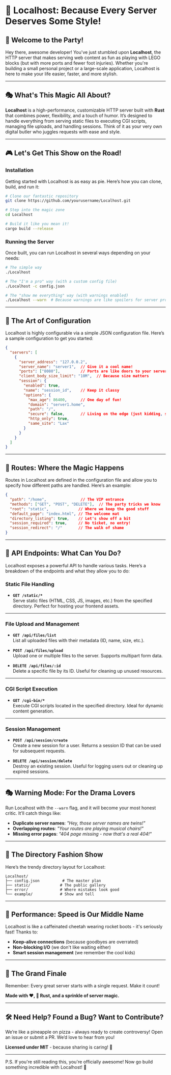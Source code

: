 # 🚀 Localhost: Because Every Server Deserves Some Style! 

## 🌟 Welcome to the Party!

Hey there, awesome developer! You've just stumbled upon **Localhost**, the HTTP server that makes serving web content as fun as playing with LEGO blocks (but with more ports and fewer foot injuries). Whether you're building a small personal project or a large-scale application, Localhost is here to make your life easier, faster, and more stylish.

---

## 🎭 What's This Magic All About?

**Localhost** is a high-performance, customizable HTTP server built with **Rust** that combines power, flexibility, and a touch of humor. It’s designed to handle everything from serving static files to executing CGI scripts, managing file uploads, and handling sessions. Think of it as your very own digital butler who juggles requests with ease and style.

---

## 🎮 Let's Get This Show on the Road!

### Installation

Getting started with Localhost is as easy as pie. Here’s how you can clone, build, and run it:

```bash
# Clone our fantastic repository
git clone https://github.com/yourusername/Localhost.git

# Step into the magic zone
cd Localhost

# Build it like you mean it!
cargo build --release
```

### Running the Server

Once built, you can run Localhost in several ways depending on your needs:

```bash
# The simple way
./Localhost

# The "I'm a pro" way (with a custom config file)
./Localhost -c config.json

# The "show me everything" way (with warnings enabled)
./Localhost --warn  # Because warnings are like spoilers for server problems!
```

---

## 🎨 The Art of Configuration

Localhost is highly configurable via a simple JSON configuration file. Here’s a sample configuration to get you started:

```json
{
  "servers": [
    {
      "server_address": "127.0.0.2",
      "server_name": "server1",  // Give it a cool name!
      "ports": ["8080"],         // Ports are like doors to your server party
      "client_body_size_limit": "10M",  // Because size matters
      "session": {
        "enabled": true,
        "name": "session_id",    // Keep it classy
        "options": {
          "max_age": 86400,      // One day of fun!
          "domain": "server1.home",
          "path": "/",
          "secure": false,       // Living on the edge (just kidding, secure it in production!)
          "http_only": true,
          "same_site": "Lax"
        }
      }
    }
  ]
}
```

---

## 🎪 Routes: Where the Magic Happens

Routes in Localhost are defined in the configuration file and allow you to specify how different paths are handled. Here’s an example:

```json
{
  "path": "/home",               // The VIP entrance
  "methods": ["GET", "POST", "DELETE"],  // The party tricks we know
  "root": "static",             // Where we keep the good stuff
  "default_page": "index.html", // The welcome mat
  "directory_listing": true,    // Let's show off a bit
  "session_required": true,     // No ticket, no entry!
  "session_redirect": "/"       // The walk of shame
}
```

---

## 🎯 API Endpoints: What Can You Do?

Localhost exposes a powerful API to handle various tasks. Here’s a breakdown of the endpoints and what they allow you to do:

### **Static File Handling**
- **`GET /static/*`**  
  Serve static files (HTML, CSS, JS, images, etc.) from the specified directory. Perfect for hosting your frontend assets.

---

### **File Upload and Management**
- **`GET /api/files/list`**  
  List all uploaded files with their metadata (ID, name, size, etc.).
  
- **`POST /api/files/upload`**  
  Upload one or multiple files to the server. Supports multipart form data.

- **`DELETE /api/files/:id`**  
  Delete a specific file by its ID. Useful for cleaning up unused resources.

---

### **CGI Script Execution**
- **`GET /cgi-bin/*`**  
  Execute CGI scripts located in the specified directory. Ideal for dynamic content generation.

---

### **Session Management**
- **`POST /api/session/create`**  
  Create a new session for a user. Returns a session ID that can be used for subsequent requests.

- **`DELETE /api/session/delete`**  
  Destroy an existing session. Useful for logging users out or cleaning up expired sessions.

---

## 🎭 Warning Mode: For the Drama Lovers

Run Localhost with the `--warn` flag, and it will become your most honest critic. It’ll catch things like:

- **Duplicate server names**: *"Hey, those server names are twins!"*
- **Overlapping routes**: *"Your routes are playing musical chairs!"*
- **Missing error pages**: *"404 page missing - now that's a real 404!"*

---

## 🌈 The Directory Fashion Show

Here’s the trendy directory layout for Localhost:

```
Localhost/
├── config.json          # The master plan
├── static/             # The public gallery
├── error/              # Where mistakes look good
└── example/            # Show and tell
```

---

## 🎪 Performance: Speed is Our Middle Name

Localhost is like a caffeinated cheetah wearing rocket boots - it's seriously fast! Thanks to:

- **Keep-alive connections** (because goodbyes are overrated)
- **Non-blocking I/O** (we don't like waiting either)
- **Smart session management** (we remember the cool kids)

---

## 🎉 The Grand Finale

Remember: Every great server starts with a single request. Make it count!

**Made with ❤️, 🦀 Rust, and a sprinkle of server magic.**

---

## 🛠️ Need Help? Found a Bug? Want to Contribute?

We’re like a pineapple on pizza - always ready to create controversy! Open an issue or submit a PR. We’d love to hear from you!

**Licensed under MIT** - because sharing is caring! 🎈

---

P.S. If you're still reading this, you're officially awesome! Now go build something incredible with Localhost! 🚀

